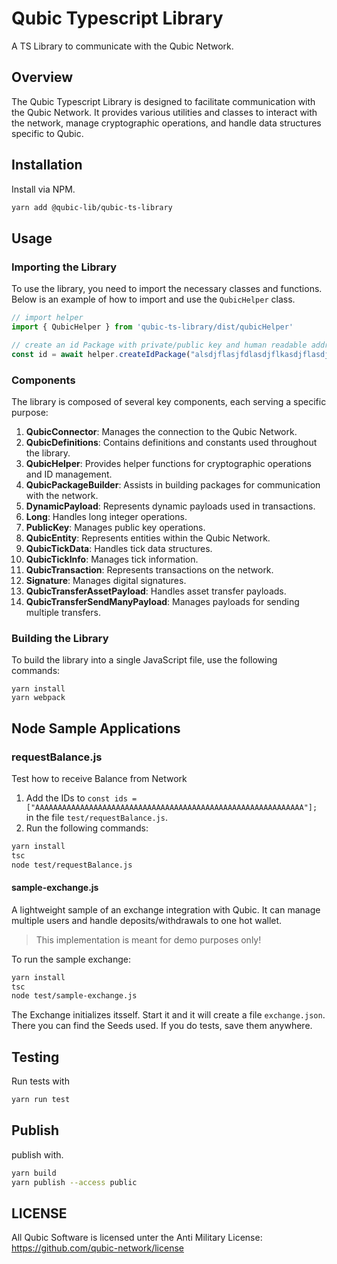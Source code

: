 # Qubic Typescript Library

A TS Library to communicate with the Qubic Network.

## Overview

The Qubic Typescript Library is designed to facilitate communication with the Qubic Network. It provides various utilities and classes to interact with the network, manage cryptographic operations, and handle data structures specific to Qubic.

## Installation

Install via NPM.

```bash
yarn add @qubic-lib/qubic-ts-library
```

## Usage
### Importing the Library
To use the library, you need to import the necessary classes and functions. Below is an example of how to import and use the `QubicHelper` class.


```ts
// import helper
import { QubicHelper } from 'qubic-ts-library/dist/qubicHelper'

// create an id Package with private/public key and human readable address
const id = await helper.createIdPackage("alsdjflasjfdlasdjflkasdjflasdjlkdjsf");
```


### Components

The library is composed of several key components, each serving a specific purpose:

1. **QubicConnector**: Manages the connection to the Qubic Network.
2. **QubicDefinitions**: Contains definitions and constants used throughout the library.
3. **QubicHelper**: Provides helper functions for cryptographic operations and ID management.
4. **QubicPackageBuilder**: Assists in building packages for communication with the network.
5. **DynamicPayload**: Represents dynamic payloads used in transactions.
6. **Long**: Handles long integer operations.
7. **PublicKey**: Manages public key operations.
8. **QubicEntity**: Represents entities within the Qubic Network.
9. **QubicTickData**: Handles tick data structures.
10. **QubicTickInfo**: Manages tick information.
11. **QubicTransaction**: Represents transactions on the network.
12. **Signature**: Manages digital signatures.
13. **QubicTransferAssetPayload**: Handles asset transfer payloads.
14. **QubicTransferSendManyPayload**: Manages payloads for sending multiple transfers.

### Building the Library

To build the library into a single JavaScript file, use the following commands:

```
yarn install
yarn webpack
```

## Node Sample Applications

### requestBalance.js
Test how to receive Balance from Network

1. Add the IDs to `const ids = ["AAAAAAAAAAAAAAAAAAAAAAAAAAAAAAAAAAAAAAAAAAAAAAAAAAAAAAAAAAAA"];` in the file `test/requestBalance.js`.
2. Run the following commands:

```bash
yarn install
tsc
node test/requestBalance.js
```

#### sample-exchange.js

A lightweight sample of an exchange integration with Qubic. It can manage multiple users and handle deposits/withdrawals to one hot wallet.

> This implementation is meant for demo purposes only!

To run the sample exchange:

```bash
yarn install
tsc
node test/sample-exchange.js
```

The Exchange initializes itsself. Start it and it will create a file `exchange.json`. There you can find the Seeds used. If you do tests, save them anywhere.

## Testing
Run tests with

```bash
yarn run test
```

## Publish
publish with.

```bash
yarn build
yarn publish --access public
```

## LICENSE
All Qubic Software is licensed unter the Anti Military License: https://github.com/qubic-network/license